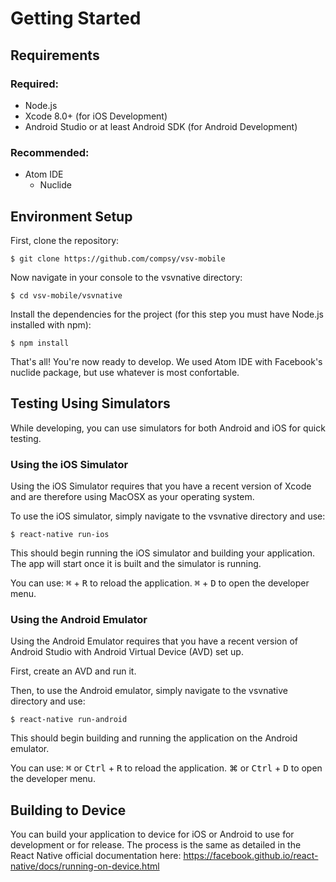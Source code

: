 # Getting Started

## Requirements
### Required:
* Node.js
* Xcode 8.0+ (for iOS Development)
* Android Studio or at least Android SDK (for Android Development)


### Recommended:
* Atom IDE
  * Nuclide

## Environment Setup
First, clone the repository:
```
$ git clone https://github.com/compsy/vsv-mobile
```

Now navigate in your console to the vsvnative directory:
```
$ cd vsv-mobile/vsvnative
```

Install the dependencies for the project (for this step you must have Node.js installed with npm):
```
$ npm install
```

That's all! You're now ready to develop. We used Atom IDE with Facebook's nuclide package, but use whatever is most confortable.

## Testing Using Simulators
While developing, you can use simulators for both Android and iOS for quick testing.

### Using the iOS Simulator
Using the iOS Simulator requires that you have a recent version of Xcode and are therefore using MacOSX as your operating system.

To use the iOS simulator, simply navigate to the vsvnative directory and use:
```
$ react-native run-ios
```

This should begin running the iOS simulator and building your application. The app will start once it is built and the simulator is running.

You can use:
<kbd>⌘</kbd> + <kbd>R</kbd> to reload the application.
<kbd>⌘</kbd> + <kbd>D</kbd> to open the developer menu.

### Using the Android Emulator
Using the Android Emulator requires that you have a recent version of Android Studio with Android Virtual Device (AVD) set up.

First, create an AVD and run it.

Then, to use the Android emulator, simply navigate to the vsvnative directory and use:
```
$ react-native run-android
```

This should begin building and running the application on the Android emulator.

You can use:
<kbd>⌘</kbd> or <kbd>Ctrl</kbd> + <kbd>R</kbd> to reload the application.
<kdb>⌘</kbd> or <kbd>Ctrl</kbd> + <kbd>D</kbd> to open the developer menu.

## Building to Device
You can build your application to device for iOS or Android to use for development or for release. The process is the same as detailed in the React Native official documentation here:
https://facebook.github.io/react-native/docs/running-on-device.html

